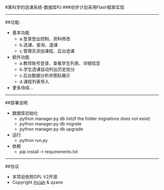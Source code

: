 #某科学的选课系统-数据库PJ
###初步计划采用Flash框架实现

---
##功能:
* 基本功能
  * a.登录登出控制、资料修改
  * b.选课、查询、退课
  * c.管理员添加课程、后台选课
* 额外功能
  * a.教师账号登录、查看学生列表、详细信息
  * b.学生选课自动列出历史给分
  * c.后台数据分析并图标展示
  * d.课程列表导入
* 更多待续...

---
##部署说明
* 数据库初始化
  * python manager.py db init(if the folder migrations does not exist)
  * python manager.py db migrate
  * python manager.py db upgrade
* 运行
  * python run.py
* 依赖
  * pip install -r requirements.txt

---
##协议
* 本项目依照GPL V2开源
* Copyright [ihciah](http://www.ihcblog.com) & qzane